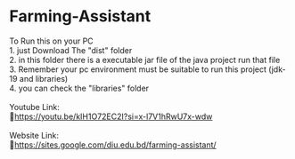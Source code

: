 # Farming-Assistant

To Run this on your PC <br/>
    1. just Download The "dist" folder <br/>
    2. in this folder there is a executable jar file of the java project run that file <br/>
    3. Remember your pc environment must be suitable to run this project (jdk-19 and libraries) <br/>
    4. you can check the "libraries" folder <br/>
<br/>
Youtube Link: <br/>
    🔗https://youtu.be/kIH1O72EC2I?si=x-l7V1hRwU7x-wdw <br/>
<br/>
Website Link: <br/>
    🔗https://sites.google.com/diu.edu.bd/farming-assistant/ <br/>
